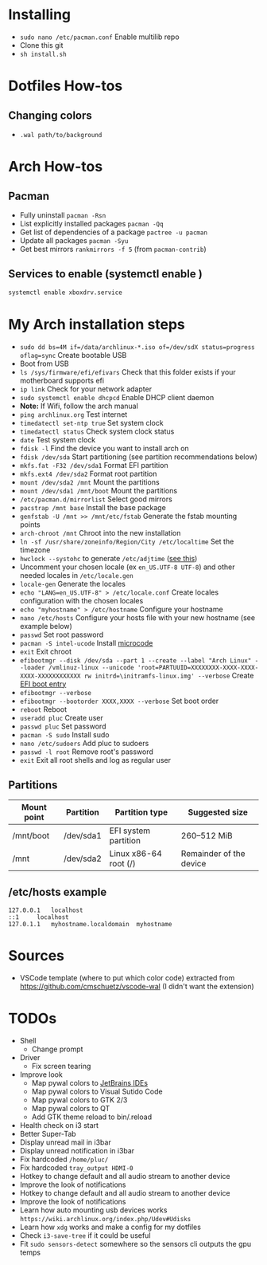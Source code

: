 # Installing

- `sudo nano /etc/pacman.conf` Enable multilib repo
- Clone this git
- `sh install.sh`

# Dotfiles How-tos

## Changing colors

- `.wal path/to/background`

# Arch How-tos

## Pacman

- Fully uninstall `pacman -Rsn`
- List explicitly installed packages `pacman -Qq`
- Get list of dependencies of a package `pactree -u pacman`
- Update all packages `pacman -Syu`
- Get best mirrors `rankmirrors -f 5` (from `pacman-contrib`)

## Services to enable (systemctl enable <service>)

```bash
systemctl enable xboxdrv.service
```

# My Arch installation steps

- `sudo dd bs=4M if=/data/archlinux-*.iso of=/dev/sdX status=progress oflag=sync` Create bootable USB
- Boot from USB
- `ls /sys/firmware/efi/efivars` Check that this folder exists if your motherboard supports efi
- `ip link` Check for your network adapter
- `sudo systemctl enable dhcpcd` Enable DHCP client daemon
- **Note:** If Wifi, follow the arch manual
- `ping archlinux.org` Test internet
- `timedatectl set-ntp true` Set system clock
- `timedatectl status` Check system clock status
- `date` Test system clock
- `fdisk -l` Find the device you want to install arch on
- `fdisk /dev/sda` Start partitioning (see partition recommendations below)
- `mkfs.fat -F32 /dev/sda1` Format EFI partition
- `mkfs.ext4 /dev/sda2` Format root partition
- `mount /dev/sda2 /mnt` Mount the partitions
- `mount /dev/sda1 /mnt/boot` Mount the partitions
- `/etc/pacman.d/mirrorlist` Select good mirrors
- `pacstrap /mnt base` Install the base package
- `genfstab -U /mnt >> /mnt/etc/fstab` Generate the fstab mounting points
- `arch-chroot /mnt` Chroot into the new installation
- `ln -sf /usr/share/zoneinfo/Region/City /etc/localtime` Set the timezone
- `hwclock --systohc` to generate `/etc/adjtime` ([see this](https://jlk.fjfi.cvut.cz/arch/manpages/man/hwclock.8))
- Uncomment your chosen locale (ex `en_US.UTF-8 UTF-8`) and other needed locales in `/etc/locale.gen`
- `locale-gen` Generate the locales
- `echo "LANG=en_US.UTF-8" > /etc/locale.conf` Create locales configuration with the chosen locales
- `echo "myhostname" > /etc/hostname` Configure your hostname
- `nano /etc/hosts` Configure your hosts file with your new hostname (see example below)
- `passwd` Set root password
- `pacman -S intel-ucode` Install [microcode](https://wiki.archlinux.org/index.php/Microcode)
- `exit` Exit chroot
- `efibootmgr --disk /dev/sda --part 1 --create --label "Arch Linux" --loader /vmlinuz-linux --unicode 'root=PARTUUID=XXXXXXXX-XXXX-XXXX-XXXX-XXXXXXXXXXXX rw initrd=\initramfs-linux.img' --verbose` Create [EFI boot entry](https://wiki.archlinux.org/index.php/EFISTUB)
- `efibootmgr --verbose`
- `efibootmgr --bootorder XXXX,XXXX --verbose` Set boot order
- `reboot` Reboot
- `useradd pluc` Create user
- `passwd pluc` Set password
- `pacman -S sudo` Install sudo
- `nano /etc/sudoers` Add pluc to sudoers
- `passwd -l root` Remove root's password
- `exit` Exit all root shells and log as regular user

## Partitions

| Mount point | Partition | Partition type        | Suggested size          |
| ----------- | --------- | --------------------- | ----------------------- |
| /mnt/boot   | /dev/sda1 | EFI system partition  | 260–512 MiB             |
| /mnt        | /dev/sda2 | Linux x86-64 root (/) | Remainder of the device |

## /etc/hosts example

```
127.0.0.1	localhost
::1		localhost
127.0.1.1	myhostname.localdomain	myhostname
```

# Sources

- VSCode template (where to put which color code) extracted from https://github.com/cmschuetz/vscode-wal (I didn't want the extension)

# TODOs

- Shell
  - Change prompt
- Driver
  - Fix screen tearing
- Improve look
  - Map pywal colors to [JetBrains IDEs](https://github.com/0x6C38/intellijPywal)
  - Map pywal colors to Visual Sutido Code
  - Map pywal colors to GTK 2/3
  - Map pywal colors to QT
  - Add GTK theme reload to bin/.reload
- Health check on i3 start
- Better Super-Tab
- Display unread mail in i3bar
- Display unread notification in i3bar
- Fix hardcoded `/home/pluc/`
- Fix hardcoded `tray_output HDMI-0`
- Hotkey to change default and all audio stream to another device
- Improve the look of notifications
- Hotkey to change default and all audio stream to another device
- Improve the look of notifications
- Learn how auto mounting usb devices works `https://wiki.archlinux.org/index.php/Udev#Udisks`
- Learn how `xdg` works and make a config for my dotfiles
- Check `i3-save-tree` if it could be useful
- Fit `sudo sensors-detect` somewhere so the sensors cli outputs the gpu temps
